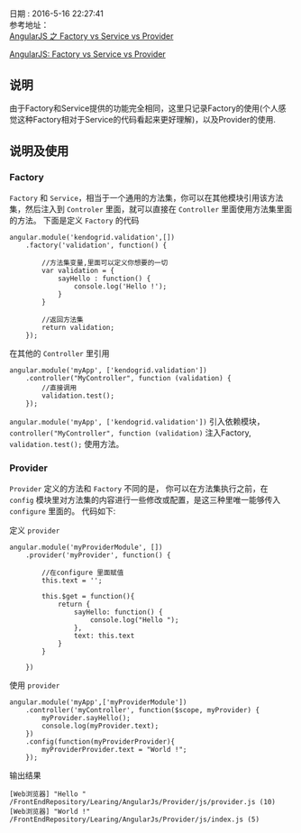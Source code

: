 ##
日期 : 2016-5-16 22:27:41  
参考地址：   
[AngularJS 之 Factory vs Service vs Provider](http://www.oschina.net/translate/angularjs-factory-vs-service-vs-provider)

[AngularJS: Factory vs Service vs Provider](http://tylermcginnis.com/angularjs-factory-vs-service-vs-provider/)
 
## 说明
由于Factory和Service提供的功能完全相同，这里只记录Factory的使用(个人感觉这种Factory相对于Service的代码看起来更好理解)，以及Provider的使用.
## 说明及使用

### Factory
`Factory` 和 `Service`，相当于一个通用的方法集，你可以在其他模块引用该方法集，然后注入到 `Controler` 里面，就可以直接在 `Controller` 里面使用方法集里面的方法。
下面是定义 `Factory` 的代码

	angular.module('kendogrid.validation',[])
        .factory('validation', function() {

			//方法集变量,里面可以定义你想要的一切
			var validation = {
				sayHello : function() {
					console.log('Hello !');
				}
			}

			//返回方法集
			return validation;
		});

在其他的 `Controller` 里引用

	angular.module('myApp', ['kendogrid.validation'])
        .controller("MyController", function (validation) {
			//直接调用
			validation.test();
		});

`angular.module('myApp', ['kendogrid.validation'])` 引入依赖模块， `controller("MyController", function (validation)` 注入Factory, `validation.test();` 使用方法。

### Provider
`Provider` 定义的方法和 `Factory` 不同的是， 你可以在方法集执行之前，在 `config` 模块里对方法集的内容进行一些修改或配置，是这三种里唯一能够传入 `configure` 里面的。
代码如下:

定义 `provider` 

	angular.module('myProviderModule', [])
		.provider('myProvider', function() {
			
			//在configure 里面赋值
			this.text = '';
			
			this.$get = function(){
				return {
					sayHello: function() {
						console.log("Hello ");
					},
					text: this.text
				}
			}
			
		})

使用 `provider`



	angular.module('myApp',['myProviderModule'])
		.controller('myController', function($scope, myProvider) {
			myProvider.sayHello();
			console.log(myProvider.text);
		})
		.config(function(myProviderProvider){
			myProviderProvider.text = "World !";
		});
输出结果

	[Web浏览器] "Hello "	/FrontEndRepository/Learing/AngularJs/Provider/js/provider.js (10)
	[Web浏览器] "World !"	/FrontEndRepository/Learing/AngularJs/Provider/js/index.js (5)


